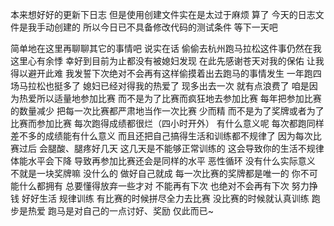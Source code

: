 本来想好好的更新下日志
但是使用创建文件实在是太过于麻烦
算了
今天的日志文件是我手动创建的
所以今日已不具备修改代码的测试条件
等下一天吧

简单地在这里再聊聊其它的事情吧
说实在话
偷偷去杭州跑马拉松这件事仍然在我这里心有余悸
幸好到目前为止都没有被媳妇发现
在此先感谢苍天对我的保佑
让我得以避开此难
我发誓下次绝对不会再有这样偷摸着出去跑马的事情发生
一年跑四场马拉松也挺多了
媳妇已经对得我的热爱了
现多出去一次
就有点浪费了
咱是因为热爱所以适量地参加比赛
而不是为了比赛而疯狂地去参加比赛
每年把参加比赛的数量减少
把每一次比赛都严肃地当作一次比赛
少而精
而不是为了奖牌或者为了比赛而参加比赛
每次跑得成绩都很烂（四小时开外）
有什么意义呢
每次都跑同样差不多的成绩能有什么意义
而且还把自己搞得生活和训练都不规律了
因为每次比赛过后
会腿酸、腿疼好几天
这几天是不能够正常训练的
这会导致你的生活不规律
体能水平会下降
导致再参加比赛还会是同样的水平
恶性循环
没有什么实际意义
不就是一块奖牌嘛
没什么的
做好自己就成
每一次比赛的奖牌都是唯一的
你不可能什么都拥有
总要懂得放弃一些才对
不能再有下次
也绝对不会再有下次
努力挣钱
好好生活
规律训练
有比赛的时候拼尽全力去比赛
没比赛的时候就认真训练
跑步是热爱
跑马是对自己的一点讨好、奖励
仅此而已~